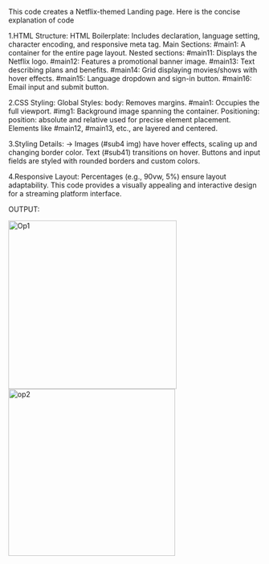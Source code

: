 This code creates a Netflix-themed Landing page. 
Here is the concise explanation of code

1.HTML Structure:
HTML Boilerplate: Includes <!DOCTYPE html> declaration, language setting, character encoding, and responsive meta tag.
Main Sections:
#main1: A container for the entire page layout.
Nested sections:
#main11: Displays the Netflix logo.
#main12: Features a promotional banner image.
#main13: Text describing plans and benefits.
#main14: Grid displaying movies/shows with hover effects.
#main15: Language dropdown and sign-in button.
#main16: Email input and submit button.

2.CSS Styling:
Global Styles:
body: Removes margins.
#main1: Occupies the full viewport.
#img1: Background image spanning the container.
Positioning:
position: absolute and relative used for precise element placement.
Elements like #main12, #main13, etc., are layered and centered.

3.Styling Details:
-> Images (#sub4 img) have hover effects, scaling up and changing border color.
Text (#sub41) transitions on hover.
Buttons and input fields are styled with rounded borders and custom colors.

4.Responsive Layout:
Percentages (e.g., 90vw, 5%) ensure layout adaptability.
This code provides a visually appealing and interactive design for a streaming platform interface.

OUTPUT:

<img width="335" alt="Op1" src="https://github.com/user-attachments/assets/604960ef-1b12-4743-9983-3730bab78e89" />

<img width="332" alt="op2" src="https://github.com/user-attachments/assets/e939862f-3c05-4e9d-acaa-bfaa32e6a64d" />

